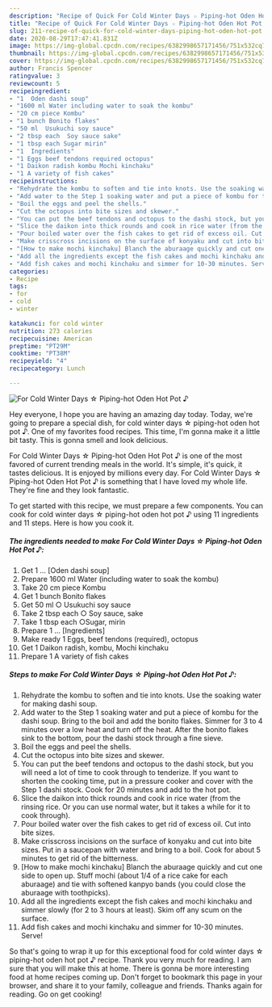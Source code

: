 ```yaml
---
description: "Recipe of Quick For Cold Winter Days ☆ Piping-hot Oden Hot Pot ♪"
title: "Recipe of Quick For Cold Winter Days ☆ Piping-hot Oden Hot Pot ♪"
slug: 211-recipe-of-quick-for-cold-winter-days-piping-hot-oden-hot-pot
date: 2020-08-29T17:47:41.831Z
image: https://img-global.cpcdn.com/recipes/6382998657171456/751x532cq70/for-cold-winter-days-☆-piping-hot-oden-hot-pot-♪-recipe-main-photo.jpg
thumbnail: https://img-global.cpcdn.com/recipes/6382998657171456/751x532cq70/for-cold-winter-days-☆-piping-hot-oden-hot-pot-♪-recipe-main-photo.jpg
cover: https://img-global.cpcdn.com/recipes/6382998657171456/751x532cq70/for-cold-winter-days-☆-piping-hot-oden-hot-pot-♪-recipe-main-photo.jpg
author: Francis Spencer
ratingvalue: 3
reviewcount: 5
recipeingredient:
- "1  Oden dashi soup"
- "1600 ml Water including water to soak the kombu"
- "20 cm piece Kombu"
- "1 bunch Bonito flakes"
- "50 ml  Usukuchi soy sauce"
- "2 tbsp each  Soy sauce sake"
- "1 tbsp each Sugar mirin"
- "1  Ingredients"
- "1 Eggs beef tendons required octopus"
- "1 Daikon radish kombu Mochi kinchaku"
- "1 A variety of fish cakes"
recipeinstructions:
- "Rehydrate the kombu to soften and tie into knots. Use the soaking water for making dashi soup."
- "Add water to the Step 1 soaking water and put a piece of kombu for the dashi soup. Bring to the boil and add the bonito flakes. Simmer for 3 to 4 minutes over a low heat and turn off the heat. After the bonito flakes sink to the bottom, pour the dashi stock through a fine sieve."
- "Boil the eggs and peel the shells."
- "Cut the octopus into bite sizes and skewer."
- "You can put the beef tendons and octopus to the dashi stock, but you will need a lot of time to cook through to tenderize. If you want to shorten the cooking time, put in a pressure cooker and cover with the Step 1 dashi stock. Cook for 20 minutes and add to the hot pot."
- "Slice the daikon into thick rounds and cook in rice water (from the rinsing rice. Or you can use normal water, but it takes a while for it to cook through)."
- "Pour boiled water over the fish cakes to get rid of excess oil. Cut into bite sizes."
- "Make crisscross incisions on the surface of konyaku and cut into bite sizes. Put in a saucepan with water and bring to a boil. Cook for about 5 minutes to get rid of the bitterness."
- "[How to make mochi kinchaku] Blanch the aburaage quickly and cut one side to open up. Stuff mochi (about 1/4 of a rice cake for each aburaage) and tie with softened kanpyo bands (you could close the aburaage with toothpicks)."
- "Add all the ingredients except the fish cakes and mochi kinchaku and simmer slowly (for 2 to 3 hours at least). Skim off any scum on the surface."
- "Add fish cakes and mochi kinchaku and simmer for 10-30 minutes. Serve!"
categories:
- Recipe
tags:
- for
- cold
- winter

katakunci: for cold winter 
nutrition: 273 calories
recipecuisine: American
preptime: "PT29M"
cooktime: "PT38M"
recipeyield: "4"
recipecategory: Lunch

---
```



![For Cold Winter Days ☆ Piping-hot Oden Hot Pot ♪](https://img-global.cpcdn.com/recipes/6382998657171456/751x532cq70/for-cold-winter-days-☆-piping-hot-oden-hot-pot-♪-recipe-main-photo.jpg)

Hey everyone, I hope you are having an amazing day today. Today, we're going to prepare a special dish, for cold winter days ☆ piping-hot oden hot pot ♪. One of my favorites food recipes. This time, I'm gonna make it a little bit tasty. This is gonna smell and look delicious.

For Cold Winter Days ☆ Piping-hot Oden Hot Pot ♪ is one of the most favored of current trending meals in the world. It's simple, it's quick, it tastes delicious. It is enjoyed by millions every day. For Cold Winter Days ☆ Piping-hot Oden Hot Pot ♪ is something that I have loved my whole life. They're fine and they look fantastic.




To get started with this recipe, we must prepare a few components. You can cook for cold winter days ☆ piping-hot oden hot pot ♪ using 11 ingredients and 11 steps. Here is how you cook it.

<!--inarticleads1-->

##### The ingredients needed to make For Cold Winter Days ☆ Piping-hot Oden Hot Pot ♪:

1. Get 1 ... [Oden dashi soup]
1. Prepare 1600 ml Water (including water to soak the kombu)
1. Take 20 cm piece Kombu
1. Get 1 bunch Bonito flakes
1. Get 50 ml ○ Usukuchi soy sauce
1. Take 2 tbsp each ○ Soy sauce, sake
1. Take 1 tbsp each ○Sugar, mirin
1. Prepare 1 ... [Ingredients]
1. Make ready 1 Eggs, beef tendons (required), octopus
1. Get 1 Daikon radish, kombu, Mochi kinchaku
1. Prepare 1 A variety of fish cakes




<!--inarticleads2-->

##### Steps to make For Cold Winter Days ☆ Piping-hot Oden Hot Pot ♪:

1. Rehydrate the kombu to soften and tie into knots. Use the soaking water for making dashi soup.
1. Add water to the Step 1 soaking water and put a piece of kombu for the dashi soup. Bring to the boil and add the bonito flakes. Simmer for 3 to 4 minutes over a low heat and turn off the heat. After the bonito flakes sink to the bottom, pour the dashi stock through a fine sieve.
1. Boil the eggs and peel the shells.
1. Cut the octopus into bite sizes and skewer.
1. You can put the beef tendons and octopus to the dashi stock, but you will need a lot of time to cook through to tenderize. If you want to shorten the cooking time, put in a pressure cooker and cover with the Step 1 dashi stock. Cook for 20 minutes and add to the hot pot.
1. Slice the daikon into thick rounds and cook in rice water (from the rinsing rice. Or you can use normal water, but it takes a while for it to cook through).
1. Pour boiled water over the fish cakes to get rid of excess oil. Cut into bite sizes.
1. Make crisscross incisions on the surface of konyaku and cut into bite sizes. Put in a saucepan with water and bring to a boil. Cook for about 5 minutes to get rid of the bitterness.
1. [How to make mochi kinchaku] Blanch the aburaage quickly and cut one side to open up. Stuff mochi (about 1/4 of a rice cake for each aburaage) and tie with softened kanpyo bands (you could close the aburaage with toothpicks).
1. Add all the ingredients except the fish cakes and mochi kinchaku and simmer slowly (for 2 to 3 hours at least). Skim off any scum on the surface.
1. Add fish cakes and mochi kinchaku and simmer for 10-30 minutes. Serve!




So that's going to wrap it up for this exceptional food for cold winter days ☆ piping-hot oden hot pot ♪ recipe. Thank you very much for reading. I am sure that you will make this at home. There is gonna be more interesting food at home recipes coming up. Don't forget to bookmark this page in your browser, and share it to your family, colleague and friends. Thanks again for reading. Go on get cooking!
